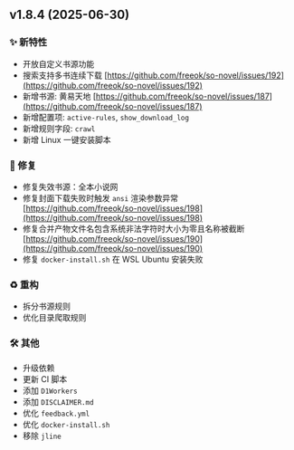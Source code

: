 ## v1.8.4 (2025-06-30)

### ✨ 新特性

- 开放自定义书源功能
- 搜索支持多书连续下载 [https://github.com/freeok/so-novel/issues/192](https://github.com/freeok/so-novel/issues/192)
- 新增书源: 黄易天地 [https://github.com/freeok/so-novel/issues/187](https://github.com/freeok/so-novel/issues/187)
- 新增配置项: `active-rules`, `show_download_log`
- 新增规则字段: `crawl`
- 新增 Linux 一键安装脚本

### 🐛 修复

- 修复失效书源：全本小说网
- 修复封面下载失败时触发 `ansi` 渲染参数异常 [https://github.com/freeok/so-novel/issues/198](https://github.com/freeok/so-novel/issues/198)
- 修复合并产物文件名包含系统非法字符时大小为零且名称被截断 [https://github.com/freeok/so-novel/issues/190](https://github.com/freeok/so-novel/issues/190)
- 修复 `docker-install.sh` 在 WSL Ubuntu 安装失败

### ♻️ 重构

- 拆分书源规则
- 优化目录爬取规则

### 🛠️ 其他

- 升级依赖
- 更新 CI 脚本
- 添加 `D1Workers`
- 添加 `DISCLAIMER.md`
- 优化 `feedback.yml`
- 优化 `docker-install.sh`
- 移除 `jline`